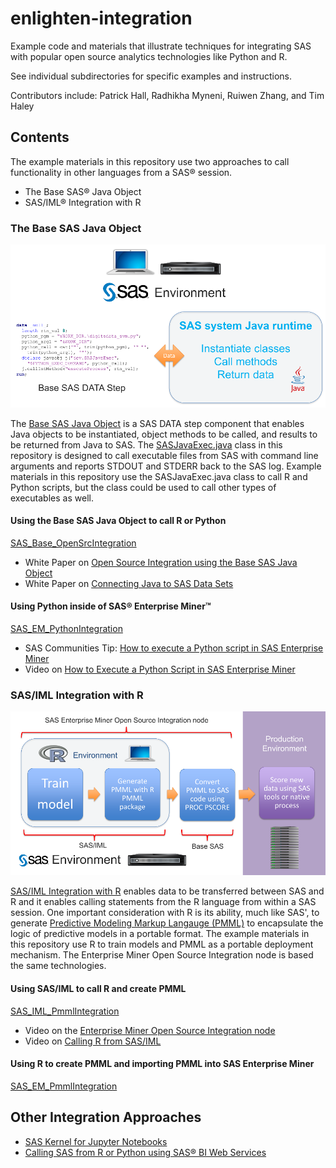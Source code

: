 # enlighten-integration

Example code and materials that illustrate techniques for integrating SAS with
popular open source analytics technologies like Python and R.

See individual subdirectories for specific examples and instructions. 

Contributors include:
Patrick Hall, Radhikha Myneni, Ruiwen Zhang, and Tim Haley

## Contents

The example materials in this repository use two approaches to call functionality in other languages from a SAS&reg; session.
* The Base SAS&reg; Java Object
* SAS/IML&reg; Integration with R

### The Base SAS Java Object

![alt text](readme_pics/Slide2.png "The Base SAS Java Object")

The [Base SAS Java Object](http://support.sas.com/documentation/cdl/en/lrcon/68089/HTML/default/viewer.htm#n0swy2q7eouj2fn11g1o28q57v4u.htm) is a SAS DATA step component that enables Java objects to be instantiated, object methods to be called, and results to be returned from Java to SAS. The [SASJavaExec.java](https://github.com/sassoftware/enlighten-integration/blob/master/SAS_Base_OpenSrcIntegration/src/dev/SASJavaExec.java) class in this repository is designed to call executable files from SAS with command line arguments and reports STDOUT and STDERR back to the SAS log. Example materials in this repository use the SASJavaExec.java class to call R and Python scripts, but the class could be used to call other types of executables as well.

#### Using the Base SAS Java Object to call R or Python

[SAS_Base_OpenSrcIntegration](https://github.com/sassoftware/enlighten-integration/tree/master/SAS_Base_OpenSrcIntegration)

* White Paper on [Open Source Integration using the Base SAS Java Object](https://github.com/sassoftware/enlighten-integration/blob/master/SAS_Base_OpenSrcIntegration/SAS_Base_OpenSrcIntegration.pdf)
* White Paper on [Connecting Java to SAS Data Sets](http://support.sas.com/resources/papers/proceedings12/008-2012.pdf)

#### Using Python inside of SAS&reg; Enterprise Miner&trade;

[SAS_EM_PythonIntegration](https://github.com/sassoftware/enlighten-integration/tree/master/SAS_EM_PythonIntegration)

* SAS Communities Tip: [How to execute a Python script in SAS Enterprise Miner](https://communities.sas.com/t5/SAS-Communities-Library/Tip-How-to-execute-a-Python-script-in-SAS-Enterprise-Miner/tac-p/223765)
* Video on [How to Execute a Python Script in SAS Enterprise Miner](http://www.sas.com/apps/webnet/video-sharing.html?player=brightcove&width=640&height=360&autoStart=true&playerID=1873162645001&playerKey=AQ~~,AAABs_kuvqE~,9q03viSCCi8Qu-ec7KH7e-bapzBTKVDB&videoPlayer=4283224315001&emptyPage=false)

### SAS/IML Integration with R

![alt text](readme_pics/Slide1.png "SAS/IML Integration with R")

[SAS/IML Integration with R](https://support.sas.com/documentation/cdl/en/imlug/68150/HTML/default/viewer.htm#imlug_r_toc.htm) enables data to be transferred between SAS and R and it enables calling statements from the R language from within a SAS session. One important consideration with R is its ability, much like SAS', to generate [Predictive Modeling Markup Langauge (PMML)](http://dmg.org/pmml/v4-2-1/GeneralStructure.html) to encapsulate the logic of predictive models in a portable format. The example materials in this repository use R to train models and PMML as a portable deployment mechanism. The Enterprise Miner Open Source Integration node is based the same technologies.

#### Using SAS/IML to call R and create PMML

[SAS_IML_PmmlIntegration](https://github.com/sassoftware/enlighten-integration/tree/master/SAS_IML_PmmlIntegration)

* Video on the [Enterprise Miner Open Source Integration node](http://www.sas.com/apps/webnet/video-sharing.html?player=brightcove&width=640&height=360&autoStart=true&playerID=1873162645001&playerKey=AQ~~,AAABs_kuvqE~,9q03viSCCi8Qu-ec7KH7e-bapzBTKVDB&videoPlayer=3939327608001&emptyPage=false)
* Video on [Calling R from SAS/IML](https://www.youtube.com/watch?v=rUaTTre24kI)

#### Using R to create PMML and importing PMML into SAS Enterprise Miner

[SAS_EM_PmmlIntegration](https://github.com/sassoftware/enlighten-integration/tree/master/SAS_EM_PmmlIntegration)

## Other Integration Approaches

* [SAS Kernel for Jupyter Notebooks](https://github.com/sassoftware/sas_kernel)
* [Calling SAS from R or Python using SAS&reg; BI Web Services](http://blogs.sas.com/content/subconsciousmusings/2015/10/13/how-analytical-web-services-can-help-scale-your-machine-learning/)